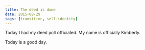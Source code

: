 ```yaml
---
title: The deed is done
date: 2015-08-29
tags: [transition, self-identity]
---
```


Today I had my deed poll officiated. My name is officially Kimberly.

Today is a good day.
